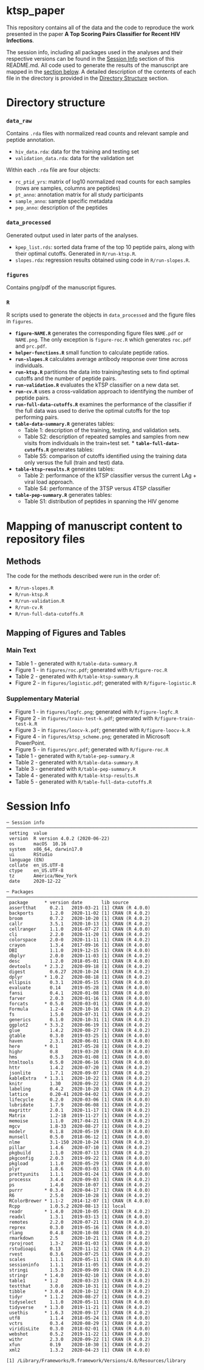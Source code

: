 # ktsp_paper

This repository contains all of the data and the code to reproduce the work presented in the paper **A Top Scoring Pairs Classifier for Recent HIV Infections**. 

The session info, including all packages used in the analyses and their respective versions can be found in the [Session Info](#session-info) section of this README.md. All code used to generate the results of the manuscript are mapped in the [section below](#mapping-of-manuscript-content-to-repository-files). A detailed description of the contents of each file in the directory is provided in the [Directory Structure](#directory-structure) section. 

# Directory structure

### **`data_raw`**

Contains `.rda` files with normalized read counts and relevant sample and peptide annotation. 

* `hiv_data.rda`: data for the training and testing set
* `validation_data.rda`: data for the validation set

Within each `.rda` file are four objects:

* `rc_ptid_yrs`: matrix of log10 normalized read counts for each samples (rows are samples, columns are peptides)
* `pt_anno`: annotation matrix for all study participants
* `sample_anno`: sample specific metadata
* `pep_anno`: description of the peptides 

### **`data_processed`**

Generated output used in later parts of the analyses.

* `kpep_list.rds`: sorted data frame of the top 10 peptide pairs, along with their optimal cutoffs. Generated in `R/run-ktsp.R`.
* `slopes.rda`: regression results obtained using code in `R/run-slopes.R`. 

### **`figures`**

Contains png/pdf of the manuscript figures. 

### **`R`**

R scripts used to generate the objects in `data_processed` and the figure files in `figures`. 

* **`figure-NAME.R`** generates the corresponding figure files `NAME.pdf` or `NAME.png`. The only exception is `figure-roc.R` which generates `roc.pdf` and `prc.pdf`.
* **`helper-functions.R`** small function to calculate peptide ratios.
* **`run-slopes.R`** calculates average antibody response over time across individuals. 
* **`run-ktsp.R`** partitions the data into training/testing sets to find optimal cutoffs and the number of peptide pairs. 
* **`run-validation.R`** evaluates the kTSP classifier on a new data set.
* **`run-cv.R`** uses a cross-validation approach to identifying the number of peptide pairs. 
* **`run-full-data-cutoffs.R`** examines the performance of the classifier if the full data was used to derive the optimal cutoffs for the top performing pairs. 
* **`table-data-summary.R`** generates tables:
    + Table 1: description of the training, testing, and validation sets. 
    + Table S2: description of repeated samples and samples from new visits from individuals in the train+test set. * **`table-full-data-cutoffs.R`** generates tables:
    + Table S5: comparison of cutoffs identified using the training data only versus the full (train and test) data. 
* **`table-ktsp-results.R`** generates tables:
    + Table 2: performance of the kTSP classifier versus the current LAg + viral load approach. 
    + Table S4: performance of the 3TSP versus 4TSP classifier
* **`table-pep-summary.R`** generates tables:
    + Table S1: distribution of peptides in spanning the HIV genome
    

# Mapping of manuscript content to repository files

## Methods

The code for the methods described were run in the order of:

* `R/run-slopes.R`
* `R/run-ktsp.R`
* `R/run-validation.R`
* `R/run-cv.R`
* `R/run-full-data-cutoffs.R`

## Mapping of Figures and Tables

### Main Text

* Table 1 - generated with `R/table-data-summary.R`
* Figure 1 - in `figures/roc.pdf`; generated with `R/figure-roc.R`
* Table 2 - generated with `R/table-ktsp-summary.R`
* Figure 2 - in `figures/logistic.pdf`; generated with `R/figure-logistic.R`

### Supplementary Material

* Figure 1 - in `figures/logfc.png`; generated with `R/figure-logfc.R`
* Figure 2 - in `figures/train-test-k.pdf`; generated with `R/figure-train-test-k.R`
* Figure 3 - in `figures/loocv-k.pdf`; generated with `R/figure-loocv-k.R`
* Figure 4 - in `figures/ktsp_scheme.png`; generated in Microsoft PowerPoint. 
* Figure 5 - in `figures/prc.pdf`; generated with `R/figure-roc.R`
* Table 1 - generated with `R/table-pep-summary.R`
* Table 2 - generated with `R/table-data-summary.R`
* Table 3 - generated with `R/table-pep-summary.R`
* Table 4 - generated with `R/table-ktsp-results.R`
* Table 5 - generated with `R/table-full-data-cutoffs.R`

# Session Info

```
─ Session info ────────────────────────────────────────────────────────────────────────────────────────────────────
 setting  value                       
 version  R version 4.0.2 (2020-06-22)
 os       macOS  10.16                
 system   x86_64, darwin17.0          
 ui       RStudio                     
 language (EN)                        
 collate  en_US.UTF-8                 
 ctype    en_US.UTF-8                 
 tz       America/New_York            
 date     2020-12-22                  

─ Packages ────────────────────────────────────────────────────────────────────────────────────────────────────────
 package      * version date       lib source        
 assertthat     0.2.1   2019-03-21 [1] CRAN (R 4.0.0)
 backports      1.2.0   2020-11-02 [1] CRAN (R 4.0.2)
 broom          0.7.2   2020-10-20 [1] CRAN (R 4.0.2)
 callr          3.5.1   2020-10-13 [1] CRAN (R 4.0.2)
 cellranger     1.1.0   2016-07-27 [1] CRAN (R 4.0.0)
 cli            2.2.0   2020-11-20 [1] CRAN (R 4.0.2)
 colorspace     2.0-0   2020-11-11 [1] CRAN (R 4.0.2)
 crayon         1.3.4   2017-09-16 [1] CRAN (R 4.0.0)
 DBI            1.1.0   2019-12-15 [1] CRAN (R 4.0.0)
 dbplyr         2.0.0   2020-11-03 [1] CRAN (R 4.0.2)
 desc           1.2.0   2018-05-01 [1] CRAN (R 4.0.0)
 devtools     * 2.3.2   2020-09-18 [1] CRAN (R 4.0.2)
 digest         0.6.27  2020-10-24 [1] CRAN (R 4.0.2)
 dplyr        * 1.0.2   2020-08-18 [1] CRAN (R 4.0.2)
 ellipsis       0.3.1   2020-05-15 [1] CRAN (R 4.0.0)
 evaluate       0.14    2019-05-28 [1] CRAN (R 4.0.0)
 fansi          0.4.1   2020-01-08 [1] CRAN (R 4.0.0)
 farver         2.0.3   2020-01-16 [1] CRAN (R 4.0.0)
 forcats      * 0.5.0   2020-03-01 [1] CRAN (R 4.0.0)
 Formula        1.2-4   2020-10-16 [1] CRAN (R 4.0.2)
 fs             1.5.0   2020-07-31 [1] CRAN (R 4.0.2)
 generics       0.1.0   2020-10-31 [1] CRAN (R 4.0.2)
 ggplot2      * 3.3.2   2020-06-19 [1] CRAN (R 4.0.2)
 glue           1.4.2   2020-08-27 [1] CRAN (R 4.0.2)
 gtable         0.3.0   2019-03-25 [1] CRAN (R 4.0.0)
 haven          2.3.1   2020-06-01 [1] CRAN (R 4.0.0)
 here         * 0.1     2017-05-28 [1] CRAN (R 4.0.2)
 highr          0.8     2019-03-20 [1] CRAN (R 4.0.0)
 hms            0.5.3   2020-01-08 [1] CRAN (R 4.0.0)
 htmltools      0.5.0   2020-06-16 [1] CRAN (R 4.0.0)
 httr           1.4.2   2020-07-20 [1] CRAN (R 4.0.2)
 jsonlite       1.7.1   2020-09-07 [1] CRAN (R 4.0.2)
 kableExtra   * 1.3.1   2020-10-22 [1] CRAN (R 4.0.2)
 knitr          1.30    2020-09-22 [1] CRAN (R 4.0.2)
 labeling       0.4.2   2020-10-20 [1] CRAN (R 4.0.2)
 lattice        0.20-41 2020-04-02 [1] CRAN (R 4.0.2)
 lifecycle      0.2.0   2020-03-06 [1] CRAN (R 4.0.0)
 lubridate      1.7.9   2020-06-08 [1] CRAN (R 4.0.2)
 magrittr       2.0.1   2020-11-17 [1] CRAN (R 4.0.2)
 Matrix         1.2-18  2019-11-27 [1] CRAN (R 4.0.2)
 memoise        1.1.0   2017-04-21 [1] CRAN (R 4.0.2)
 mgcv           1.8-33  2020-08-27 [1] CRAN (R 4.0.2)
 modelr         0.1.8   2020-05-19 [1] CRAN (R 4.0.0)
 munsell        0.5.0   2018-06-12 [1] CRAN (R 4.0.0)
 nlme           3.1-150 2020-10-24 [1] CRAN (R 4.0.2)
 pillar         1.4.6   2020-07-10 [1] CRAN (R 4.0.2)
 pkgbuild       1.1.0   2020-07-13 [1] CRAN (R 4.0.2)
 pkgconfig      2.0.3   2019-09-22 [1] CRAN (R 4.0.0)
 pkgload        1.1.0   2020-05-29 [1] CRAN (R 4.0.0)
 plyr           1.8.6   2020-03-03 [1] CRAN (R 4.0.0)
 prettyunits    1.1.1   2020-01-24 [1] CRAN (R 4.0.0)
 processx       3.4.4   2020-09-03 [1] CRAN (R 4.0.2)
 ps             1.4.0   2020-10-07 [1] CRAN (R 4.0.2)
 purrr        * 0.3.4   2020-04-17 [1] CRAN (R 4.0.0)
 R6             2.5.0   2020-10-28 [1] CRAN (R 4.0.2)
 RColorBrewer * 1.1-2   2014-12-07 [1] CRAN (R 4.0.0)
 Rcpp           1.0.5.2 2020-08-13 [1] local         
 readr        * 1.4.0   2020-10-05 [1] CRAN (R 4.0.2)
 readxl         1.3.1   2019-03-13 [1] CRAN (R 4.0.0)
 remotes        2.2.0   2020-07-21 [1] CRAN (R 4.0.2)
 reprex         0.3.0   2019-05-16 [1] CRAN (R 4.0.0)
 rlang          0.4.8   2020-10-08 [1] CRAN (R 4.0.2)
 rmarkdown      2.5     2020-10-21 [1] CRAN (R 4.0.2)
 rprojroot      1.3-2   2018-01-03 [1] CRAN (R 4.0.0)
 rstudioapi     0.13    2020-11-12 [1] CRAN (R 4.0.2)
 rvest          0.3.6   2020-07-25 [1] CRAN (R 4.0.2)
 scales         1.1.1   2020-05-11 [1] CRAN (R 4.0.0)
 sessioninfo    1.1.1   2018-11-05 [1] CRAN (R 4.0.2)
 stringi        1.5.3   2020-09-09 [1] CRAN (R 4.0.2)
 stringr      * 1.4.0   2019-02-10 [1] CRAN (R 4.0.0)
 table1       * 1.2     2020-03-23 [1] CRAN (R 4.0.2)
 testthat       3.0.0   2020-10-31 [1] CRAN (R 4.0.2)
 tibble       * 3.0.4   2020-10-12 [1] CRAN (R 4.0.2)
 tidyr        * 1.1.2   2020-08-27 [1] CRAN (R 4.0.2)
 tidyselect     1.1.0   2020-05-11 [1] CRAN (R 4.0.0)
 tidyverse    * 1.3.0   2019-11-21 [1] CRAN (R 4.0.2)
 usethis      * 1.6.3   2020-09-17 [1] CRAN (R 4.0.2)
 utf8           1.1.4   2018-05-24 [1] CRAN (R 4.0.0)
 vctrs          0.3.4   2020-08-29 [1] CRAN (R 4.0.2)
 viridisLite    0.3.0   2018-02-01 [1] CRAN (R 4.0.0)
 webshot        0.5.2   2019-11-22 [1] CRAN (R 4.0.0)
 withr          2.3.0   2020-09-22 [1] CRAN (R 4.0.2)
 xfun           0.19    2020-10-30 [1] CRAN (R 4.0.2)
 xml2           1.3.2   2020-04-23 [1] CRAN (R 4.0.0)

[1] /Library/Frameworks/R.framework/Versions/4.0/Resources/library
```

